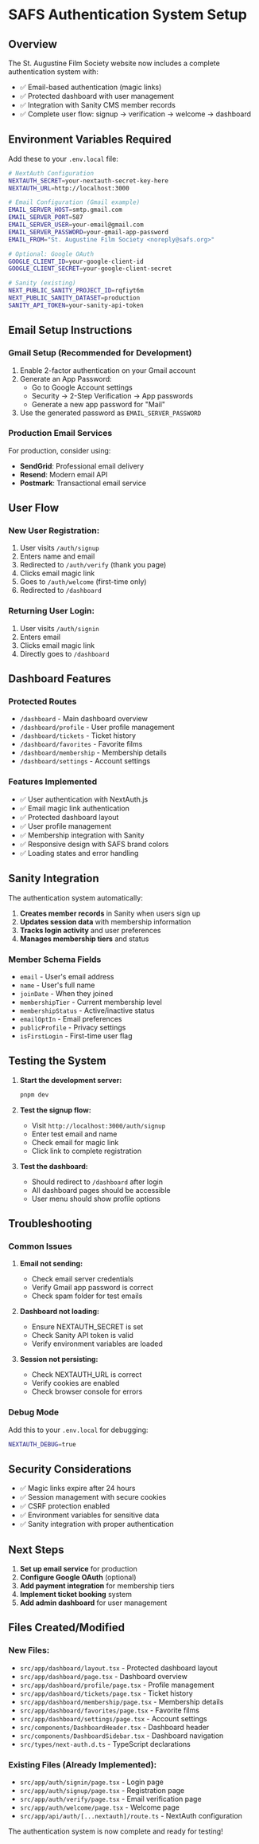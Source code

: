 # SAFS Authentication System Setup

## Overview

The St. Augustine Film Society website now includes a complete authentication system with:

- ✅ Email-based authentication (magic links)
- ✅ Protected dashboard with user management
- ✅ Integration with Sanity CMS member records
- ✅ Complete user flow: signup → verification → welcome → dashboard

## Environment Variables Required

Add these to your `.env.local` file:

```bash
# NextAuth Configuration
NEXTAUTH_SECRET=your-nextauth-secret-key-here
NEXTAUTH_URL=http://localhost:3000

# Email Configuration (Gmail example)
EMAIL_SERVER_HOST=smtp.gmail.com
EMAIL_SERVER_PORT=587
EMAIL_SERVER_USER=your-email@gmail.com
EMAIL_SERVER_PASSWORD=your-gmail-app-password
EMAIL_FROM="St. Augustine Film Society <noreply@safs.org>"

# Optional: Google OAuth
GOOGLE_CLIENT_ID=your-google-client-id
GOOGLE_CLIENT_SECRET=your-google-client-secret

# Sanity (existing)
NEXT_PUBLIC_SANITY_PROJECT_ID=rqfiyt6m
NEXT_PUBLIC_SANITY_DATASET=production
SANITY_API_TOKEN=your-sanity-api-token
```

## Email Setup Instructions

### Gmail Setup (Recommended for Development)

1. Enable 2-factor authentication on your Gmail account
2. Generate an App Password:
   - Go to Google Account settings
   - Security → 2-Step Verification → App passwords
   - Generate a new app password for "Mail"
3. Use the generated password as `EMAIL_SERVER_PASSWORD`

### Production Email Services

For production, consider using:

- **SendGrid**: Professional email delivery
- **Resend**: Modern email API
- **Postmark**: Transactional email service

## User Flow

### New User Registration:

1. User visits `/auth/signup`
2. Enters name and email
3. Redirected to `/auth/verify` (thank you page)
4. Clicks email magic link
5. Goes to `/auth/welcome` (first-time only)
6. Redirected to `/dashboard`

### Returning User Login:

1. User visits `/auth/signin`
2. Enters email
3. Clicks email magic link
4. Directly goes to `/dashboard`

## Dashboard Features

### Protected Routes

- `/dashboard` - Main dashboard overview
- `/dashboard/profile` - User profile management
- `/dashboard/tickets` - Ticket history
- `/dashboard/favorites` - Favorite films
- `/dashboard/membership` - Membership details
- `/dashboard/settings` - Account settings

### Features Implemented

- ✅ User authentication with NextAuth.js
- ✅ Email magic link authentication
- ✅ Protected dashboard layout
- ✅ User profile management
- ✅ Membership integration with Sanity
- ✅ Responsive design with SAFS brand colors
- ✅ Loading states and error handling

## Sanity Integration

The authentication system automatically:

1. **Creates member records** in Sanity when users sign up
2. **Updates session data** with membership information
3. **Tracks login activity** and user preferences
4. **Manages membership tiers** and status

### Member Schema Fields

- `email` - User's email address
- `name` - User's full name
- `joinDate` - When they joined
- `membershipTier` - Current membership level
- `membershipStatus` - Active/inactive status
- `emailOptIn` - Email preferences
- `publicProfile` - Privacy settings
- `isFirstLogin` - First-time user flag

## Testing the System

1. **Start the development server:**

   ```bash
   pnpm dev
   ```

2. **Test the signup flow:**

   - Visit `http://localhost:3000/auth/signup`
   - Enter test email and name
   - Check email for magic link
   - Click link to complete registration

3. **Test the dashboard:**
   - Should redirect to `/dashboard` after login
   - All dashboard pages should be accessible
   - User menu should show profile options

## Troubleshooting

### Common Issues

1. **Email not sending:**

   - Check email server credentials
   - Verify Gmail app password is correct
   - Check spam folder for test emails

2. **Dashboard not loading:**

   - Ensure NEXTAUTH_SECRET is set
   - Check Sanity API token is valid
   - Verify environment variables are loaded

3. **Session not persisting:**
   - Check NEXTAUTH_URL is correct
   - Verify cookies are enabled
   - Check browser console for errors

### Debug Mode

Add this to your `.env.local` for debugging:

```bash
NEXTAUTH_DEBUG=true
```

## Security Considerations

- ✅ Magic links expire after 24 hours
- ✅ Session management with secure cookies
- ✅ CSRF protection enabled
- ✅ Environment variables for sensitive data
- ✅ Sanity integration with proper authentication

## Next Steps

1. **Set up email service** for production
2. **Configure Google OAuth** (optional)
3. **Add payment integration** for membership tiers
4. **Implement ticket booking** system
5. **Add admin dashboard** for user management

## Files Created/Modified

### New Files:

- `src/app/dashboard/layout.tsx` - Protected dashboard layout
- `src/app/dashboard/page.tsx` - Dashboard overview
- `src/app/dashboard/profile/page.tsx` - Profile management
- `src/app/dashboard/tickets/page.tsx` - Ticket history
- `src/app/dashboard/membership/page.tsx` - Membership details
- `src/app/dashboard/favorites/page.tsx` - Favorite films
- `src/app/dashboard/settings/page.tsx` - Account settings
- `src/components/DashboardHeader.tsx` - Dashboard header
- `src/components/DashboardSidebar.tsx` - Dashboard navigation
- `src/types/next-auth.d.ts` - TypeScript declarations

### Existing Files (Already Implemented):

- `src/app/auth/signin/page.tsx` - Login page
- `src/app/auth/signup/page.tsx` - Registration page
- `src/app/auth/verify/page.tsx` - Email verification page
- `src/app/auth/welcome/page.tsx` - Welcome page
- `src/app/api/auth/[...nextauth]/route.ts` - NextAuth configuration

The authentication system is now complete and ready for testing!
